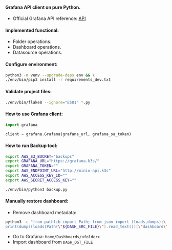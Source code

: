 #### Grafana API client on pure Python.
- Official Grafana API reference: [API](https://grafana.com/docs/grafana/latest/developers/http_api/)

#### Implemented functional:
- Folder operations.
- Dashboard operations.
- Datasource operations.

#### Configure environment:
```bash
python3 -m venv --upgrade-deps env && \
./env/bin/pip3 install -r requirements_dev.txt
```

#### Validate project files:
```bash
./env/bin/flake8 --ignore="E501" *.py
```

#### How to use Grafana client:
```python
import grafana

client = grafana.Grafana(grafana_url, grafana_sa_token)
```

#### How to run Backup tool:
```bash
export AWS_S3_BUCKET="backups"
export GRAFANA_URL="https://grafana.k3s/"
export GRAFANA_TOKEN=""
export AWS_ENDPOINT_URL="http://minio-api.k3s"
export AWS_ACCESS_KEY_ID=""
export AWS_SECRET_ACCESS_KEY=""
```
```bash
./env/bin/python3 backup.py
```

#### Manually restore dashboard:
- Remove dashboard metadata:
```bash
python3 -c "from pathlib import Path; from json import (loads,dumps);\
print(dumps(loads(Path(\"${DASH_SRC_FILE}\").read_text())[\"dashboard\"]))" > "${DASH_DST_FILE}"
```
- Go to Grafana: `Home/Dashboards/<folder>`
- Import dashboard from `DASH_DST_FILE`
